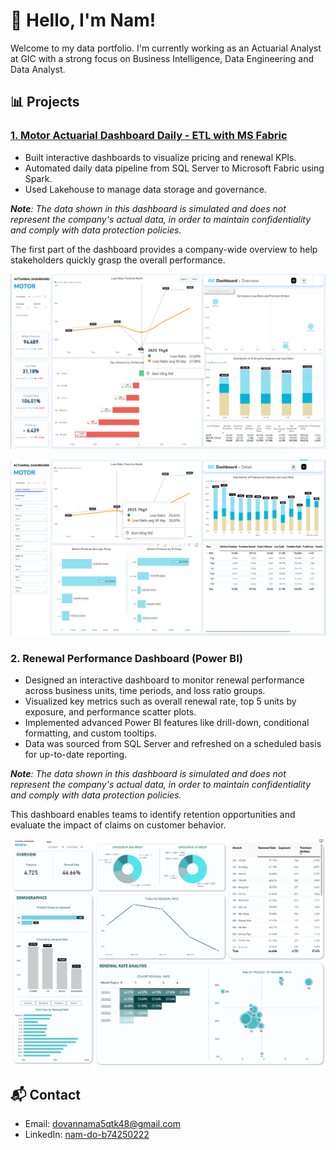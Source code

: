 # 👋 Hello, I'm Nam!
Welcome to my data portfolio. I'm currently working as an Actuarial Analyst at GIC with a strong focus on Business Intelligence, Data Engineering and Data Analyst.

## 📊 Projects

### [1. Motor Actuarial Dashboard Daily - ETL with MS Fabric](https://github.com/dovannam115/ETL_Motor_Project/tree/main)
- Built interactive dashboards to visualize pricing and renewal KPIs.
- Automated daily data pipeline from SQL Server to Microsoft Fabric using Spark.
- Used Lakehouse to manage data storage and governance.
  
_**Note**: The data shown in this dashboard is simulated and does not represent the company's actual data, in order to maintain confidentiality and comply with data protection policies._

The first part of the dashboard provides a company-wide overview to help stakeholders quickly grasp the overall performance.

![Dashboard Screenshot](images/overall.png)

![Dashboard Screenshot](images/detail.png)


### 2. Renewal Performance Dashboard (Power BI)
- Designed an interactive dashboard to monitor renewal performance across business units, time periods, and loss ratio groups.
- Visualized key metrics such as overall renewal rate, top 5 units by exposure, and performance scatter plots.
- Implemented advanced Power BI features like drill-down, conditional formatting, and custom tooltips.
- Data was sourced from SQL Server and refreshed on a scheduled basis for up-to-date reporting.

_**Note**: The data shown in this dashboard is simulated and does not represent the company's actual data, in order to maintain confidentiality and comply with data protection policies._

This dashboard enables teams to identify retention opportunities and evaluate the impact of claims on customer behavior.

![Dashboard Screenshot](images/Dashboard_RenewalRate.png)


## 📬 Contact
- Email: dovannama5qtk48@gmail.com
- LinkedIn: [nam-do-b74250222](https://www.linkedin.com/in/nam-do-b74250222/)
